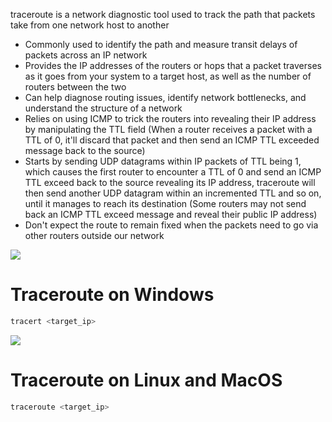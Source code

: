 traceroute is a network diagnostic tool used to track the path that packets take from one network host to another

* Commonly used to identify the path and measure transit delays of packets across an IP network
* Provides the IP addresses of the routers or hops that a packet traverses as it goes from your system to a target host, as well as the number of routers between the two
* Can help diagnose routing issues, identify network bottlenecks, and understand the structure of a network
* Relies on using ICMP to trick the routers into revealing their IP address by manipulating the TTL field (When a router receives a packet with a TTL of 0, it'll discard that packet and then send an ICMP TTL exceeded message back to the source)
* Starts by sending UDP datagrams within IP packets of TTL being 1, which causes the first router to encounter a TTL of 0 and send an ICMP TTL exceed back to the source revealing its IP address, traceroute will then send another UDP datagram within an incremented TTL and so on, until it manages to reach its destination (Some routers may not send back an ICMP TTL exceed message and reveal their public IP address)
* Don't expect the route to remain fixed when the packets need to go via other routers outside our network

![](https://github.com/JonmarCorpuz/SecondBrain/blob/main/Assets/Whitespace.png)

# Traceroute on Windows

```PowerShell
tracert <target_ip>
```
![](https://github.com/JonmarCorpuz/SecondBrain/blob/main/Assets/Whitespace.png)

# Traceroute on Linux and MacOS

```Bash
traceroute <target_ip>
```

